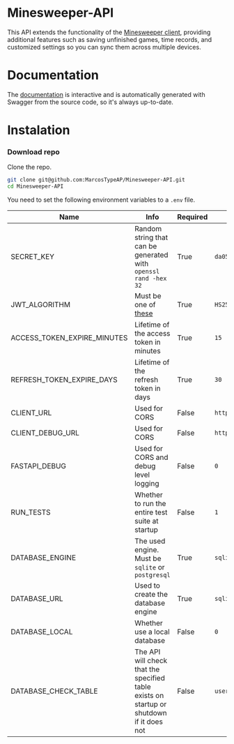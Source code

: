# Minesweeper-API

This API extends the functionality of the [Minesweeper client](https://github.com/MarcosTypeAP/Minesweeper-Client/tree/main), providing additional features such as saving unfinished games, time records, and customized settings so you can sync them across multiple devices.

# Documentation

The [documentation](https://minesweeper-api-production.up.railway.app/docs) is interactive and is automatically generated with Swagger from the source code, so it's always up-to-date.

# Instalation

### Download repo

Clone the repo.

```bash
git clone git@github.com:MarcosTypeAP/Minesweeper-API.git
cd Minesweeper-API
```

You need to set the following environment variables to a `.env` file.

| Name | Info | Required | Example |
|---|---|---|---|
| SECRET_KEY | Random string that can be generated with `openssl rand -hex 32` | True | `da054f293d492d` |
| JWT_ALGORITHM | Must be one of [these](https://python-jose.readthedocs.io/en/latest/jws) | True | `HS256` |
| ACCESS_TOKEN_EXPIRE_MINUTES | Lifetime of the access token in minutes | True | `15` |
| REFRESH_TOKEN_EXPIRE_DAYS | Lifetime of the refresh token in days | True | `30` |
| CLIENT_URL | Used for CORS | False | `https://example.client` |
| CLIENT_DEBUG_URL | Used for CORS | False | `http://localhost:3000` |
| FASTAPI_DEBUG | Used for CORS and debug level logging | False | `0` |
| RUN_TESTS | Whether to run the entire test suite at startup | False | `1` |
| DATABASE_ENGINE | The used engine. Must be `sqlite` or `postgresql` | True | `sqlite` |
| DATABASE_URL | Used to create the database engine | True | `sqlite+pysqlite:///:memory:` |
| DATABASE_LOCAL | Whether use a local database | False | `0` |
| DATABASE_CHECK_TABLE | The API will check that the specified table exists on startup or shutdown if it does not | False | `users` |




